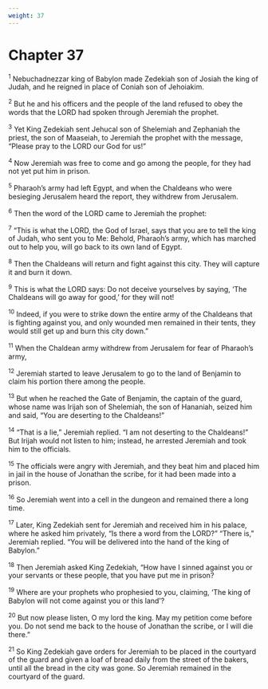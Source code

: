 ```yaml
---
weight: 37
---
```


# Chapter 37

<sup>1</sup> Nebuchadnezzar king of Babylon made Zedekiah son of Josiah the king of Judah, and he reigned in place of Coniah son of Jehoiakim. 

<sup>2</sup> But he and his officers and the people of the land refused to obey the words that the LORD had spoken through Jeremiah the prophet. 

<sup>3</sup> Yet King Zedekiah sent Jehucal son of Shelemiah and Zephaniah the priest, the son of Maaseiah, to Jeremiah the prophet with the message, “Please pray to the LORD our God for us!” 

<sup>4</sup> Now Jeremiah was free to come and go among the people, for they had not yet put him in prison. 

<sup>5</sup> Pharaoh’s army had left Egypt, and when the Chaldeans who were besieging Jerusalem heard the report, they withdrew from Jerusalem. 

<sup>6</sup> Then the word of the LORD came to Jeremiah the prophet: 

<sup>7</sup> “This is what the LORD, the God of Israel, says that you are to tell the king of Judah, who sent you to Me: Behold, Pharaoh’s army, which has marched out to help you, will go back to its own land of Egypt. 

<sup>8</sup> Then the Chaldeans will return and fight against this city. They will capture it and burn it down. 

<sup>9</sup> This is what the LORD says: Do not deceive yourselves by saying, ‘The Chaldeans will go away for good,’ for they will not! 

<sup>10</sup> Indeed, if you were to strike down the entire army of the Chaldeans that is fighting against you, and only wounded men remained in their tents, they would still get up and burn this city down.” 

<sup>11</sup> When the Chaldean army withdrew from Jerusalem for fear of Pharaoh’s army, 

<sup>12</sup> Jeremiah started to leave Jerusalem to go to the land of Benjamin to claim his portion there among the people. 

<sup>13</sup> But when he reached the Gate of Benjamin, the captain of the guard, whose name was Irijah son of Shelemiah, the son of Hananiah, seized him and said, “You are deserting to the Chaldeans!” 

<sup>14</sup> “That is a lie,” Jeremiah replied. “I am not deserting to the Chaldeans!” But Irijah would not listen to him; instead, he arrested Jeremiah and took him to the officials. 

<sup>15</sup> The officials were angry with Jeremiah, and they beat him and placed him in jail in the house of Jonathan the scribe, for it had been made into a prison. 

<sup>16</sup> So Jeremiah went into a cell in the dungeon and remained there a long time. 

<sup>17</sup> Later, King Zedekiah sent for Jeremiah and received him in his palace, where he asked him privately, “Is there a word from the LORD?” “There is,” Jeremiah replied. “You will be delivered into the hand of the king of Babylon.” 

<sup>18</sup> Then Jeremiah asked King Zedekiah, “How have I sinned against you or your servants or these people, that you have put me in prison? 

<sup>19</sup> Where are your prophets who prophesied to you, claiming, ‘The king of Babylon will not come against you or this land’? 

<sup>20</sup> But now please listen, O my lord the king. May my petition come before you. Do not send me back to the house of Jonathan the scribe, or I will die there.” 

<sup>21</sup> So King Zedekiah gave orders for Jeremiah to be placed in the courtyard of the guard and given a loaf of bread daily from the street of the bakers, until all the bread in the city was gone. So Jeremiah remained in the courtyard of the guard. 


